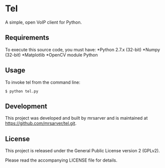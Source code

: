 Tel
===

A simple, open VoIP client for Python.

Requirements
------------

To execute this source code, you must have:
*Python 2.7.x (32-bit)
*Numpy (32-bit)
*Matplotlib
*OpenCV module Python

Usage
-----

To invoke tel from the command line:

	$ python tel.py
	
Development
-----------

This project was developed and built by mrsarver and is maintained at https://github.com/mrsarver/tel.git.

License
-------

This project is released under the General Public License version 2 (GPLv2).

Please read the accompanying LICENSE file for details.